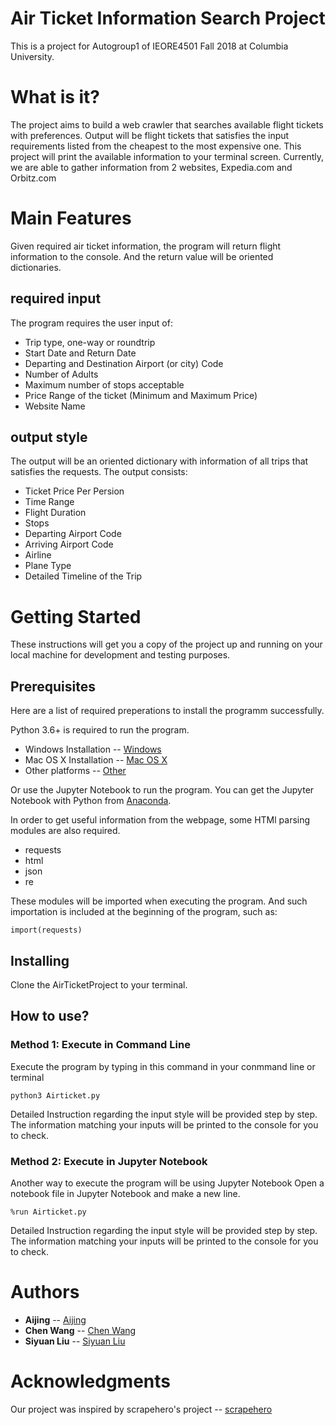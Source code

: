 # Air Ticket Information Search Project

This is a project for Autogroup1 of IEORE4501 Fall 2018 at Columbia University.

# What is it?

The project aims to build a web crawler that searches available flight tickets with preferences. 
Output will be flight tickets that satisfies the input requirements listed from the cheapest to the most expensive one.
This project will print the available information to your terminal screen.
Currently, we are able to gather information from 2 websites, Expedia.com and Orbitz.com

# Main Features

Given required air ticket information, the program will return flight information to the console. And the return value will be oriented dictionaries.

## required input
The program requires the user input of:
* Trip type, one-way or roundtrip
* Start Date and Return Date
* Departing and Destination Airport (or city) Code
* Number of Adults
* Maximum number of stops acceptable
* Price Range of the ticket (Minimum and Maximum Price)
* Website Name

## output style
The output will be an oriented dictionary with information of all trips that satisfies the requests. 
The output consists:
* Ticket Price Per Persion
* Time Range
* Flight Duration
* Stops
* Departing Airport Code
* Arriving Airport Code
* Airline
* Plane Type
* Detailed Timeline of the Trip


# Getting Started

These instructions will get you a copy of the project up and running on your local machine for development and testing purposes.

## Prerequisites

Here are a list of required preperations to install the programm successfully.

Python 3.6+ is required to run the program.

* Windows Installation -- [Windows](https://www.python.org/downloads/windows/)
* Mac OS X Installation -- [Mac OS X](https://www.python.org/downloads/mac-osx/)
* Other platforms -- [Other](https://www.python.org/download/other/)

Or use the Jupyter Notebook to run the program.
You can get the Jupyter Notebook with Python from [Anaconda](https://www.anaconda.com/download/).

In order to get useful information from the webpage, some HTMl parsing modules are also required.
* requests
* html
* json
* re

These modules will be imported when executing the program. And such importation is included at the beginning of the program, such as:
```
import(requests)
```
 
## Installing

Clone the AirTicketProject to your terminal.

## How to use?

### Method 1: Execute in Command Line
Execute the program by typing in this command in your conmmand line or terminal
```
python3 Airticket.py
```
Detailed Instruction regarding the input style will be provided step by step.
The information matching your inputs will be printed to the console for you to check.


### Method 2: Execute in Jupyter Notebook
Another way to execute the program will be using Jupyter Notebook
Open a notebook file in Jupyter Notebook and make a new line.
```
%run Airticket.py
```
Detailed Instruction regarding the input style will be provided step by step.
The information matching your inputs will be printed to the console for you to check.

# Authors

* **Aijing** -- [Aijing](https://github.com/az2525)
* **Chen Wang** -- [Chen Wang](https://github.com/muliamuli)
* **Siyuan Liu** -- [Siyuan Liu](https://github.com/intoxiah2014)

# Acknowledgments

Our project was inspired by scrapehero's project -- [scrapehero](https://gist.github.com/scrapehero/bc34513e2ea72dc0890ad47fbd8a1a4f)

